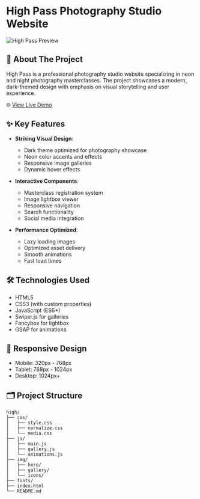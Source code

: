 # High Pass Photography Studio Website

![High Pass Preview](https://sjc.microlink.io/e0tqOhwzt6P_0MgKWKhGGuVZuCS9l-hqT4rQ5eBO4Eiqr-VAc_Vplf2D3e752Wh8He9MTXA3xza1Pkou2k6PbA.jpeg)

## 🎯 About The Project

High Pass is a professional photography studio website specializing in neon and night photography masterclasses. The project showcases a modern, dark-themed design with emphasis on visual storytelling and user experience.

🌐 [View Live Demo](https://srg201.github.io/high/)

## ✨ Key Features

- **Striking Visual Design**:
  - Dark theme optimized for photography showcase
  - Neon color accents and effects
  - Responsive image galleries
  - Dynamic hover effects

- **Interactive Components**:
  - Masterclass registration system
  - Image lightbox viewer
  - Responsive navigation
  - Search functionality
  - Social media integration

- **Performance Optimized**:
  - Lazy loading images
  - Optimized asset delivery
  - Smooth animations
  - Fast load times

## 🛠️ Technologies Used

- HTML5
- CSS3 (with custom properties)
- JavaScript (ES6+)
- Swiper.js for galleries
- Fancybox for lightbox
- GSAP for animations

## 📱 Responsive Design

- Mobile: 320px - 768px
- Tablet: 768px - 1024px
- Desktop: 1024px+

## 🗂️ Project Structure

```text
high/
├── css/
│   ├── style.css
│   ├── normalize.css
│   └── media.css
├── js/
│   ├── main.js
│   ├── gallery.js
│   └── animations.js
├── img/
│   ├── hero/
│   ├── gallery/
│   └── icons/
├── fonts/
├── index.html
└── README.md
